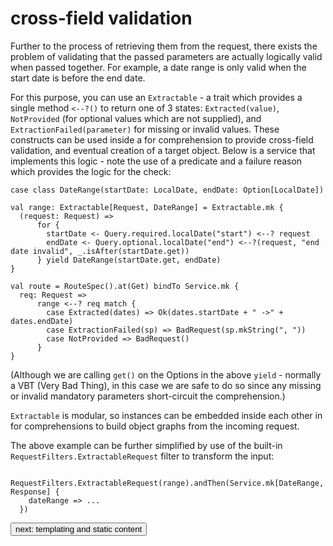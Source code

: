# cross-field validation
Further to the process of retrieving them from the request, there exists the problem of validating that the passed parameters 
are actually logically valid when passed together. For example, a date range is only valid when the start date is before the end date. 

For this purpose, you can use an `Extractable` - a trait which provides a single method `<--?()` to return one of 3 
states: `Extracted(value)`, `NotProvided` (for optional values which are not supplied), and `ExtractionFailed(parameter)` for missing or 
invalid values. These constructs can be used inside a for comprehension to provide cross-field validation, and eventual creation of a target 
object. Below is a service that implements this logic - note the use of a predicate and a failure reason which provides the logic for the check:
```
case class DateRange(startDate: LocalDate, endDate: Option[LocalDate])

val range: Extractable[Request, DateRange] = Extractable.mk {
  (request: Request) =>
      for {
        startDate <- Query.required.localDate("start") <--? request
        endDate <- Query.optional.localDate("end") <--?(request, "end date invalid", _.isAfter(startDate.get))
      } yield DateRange(startDate.get, endDate)
}

val route = RouteSpec().at(Get) bindTo Service.mk {
  req: Request =>
      range <--? req match {
        case Extracted(dates) => Ok(dates.startDate + " ->" + dates.endDate)
        case ExtractionFailed(sp) => BadRequest(sp.mkString(", "))
        case NotProvided => BadRequest()
      }
}
```
(Although we are calling `get()` on the Options in the above `yield` - normally a VBT (Very Bad Thing), in this case we are safe 
to do so since any missing or invalid mandatory parameters short-circuit the comprehension.)

`Extractable` is modular, so instances can be embedded inside each other in for comprehensions to build object graphs from the 
incoming request.

The above example can be further simplified by use of the built-in `RequestFilters.ExtractableRequest` filter to transform the input:
```
  RequestFilters.ExtractableRequest(range).andThen(Service.mk[DateRange, Response] {
    dateRange => ...
  })
```

<a class="next" href="http://fintrospect.io/templating-and-static-content"><button type="button" class="btn btn-sm btn-default">next: templating and static content</button></a>
